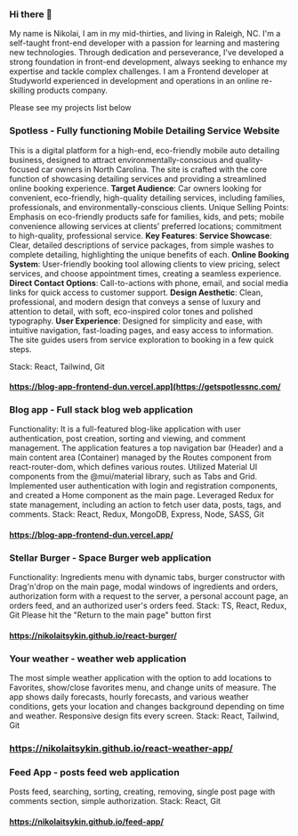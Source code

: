### Hi there 👋

My name is Nikolai, I am in my mid-thirties, and living in Raleigh, NC. I'm a self-taught front-end developer with a passion for learning and mastering new technologies. Through dedication and perseverance, I've developed a strong foundation in front-end development, always seeking to enhance my expertise and tackle complex challenges. I am a Frontend developer at Studyworld experienced in development and operations in an online re-skilling products company.

Please see my projects list below

### Spotless - Fully functioning Mobile Detailing Service Website
This is a digital platform for a high-end, eco-friendly mobile auto detailing business, designed to attract environmentally-conscious and quality-focused car owners in North Carolina. The site is crafted with the core function of showcasing detailing services and providing a streamlined online booking experience.
**Target Audience**: Car owners looking for convenient, eco-friendly, high-quality detailing services, including families, professionals, and environmentally-conscious clients.
Unique Selling Points: Emphasis on eco-friendly products safe for families, kids, and pets; mobile convenience allowing services at clients’ preferred locations; commitment to high-quality, professional service.
**Key Features**:
**Service Showcase**: Clear, detailed descriptions of service packages, from simple washes to complete detailing, highlighting the unique benefits of each.
**Online Booking System**: User-friendly booking tool allowing clients to view pricing, select services, and choose appointment times, creating a seamless experience.
**Direct Contact Options**: Call-to-actions with phone, email, and social media links for quick access to customer support.
**Design Aesthetic**: Clean, professional, and modern design that conveys a sense of luxury and attention to detail, with soft, eco-inspired color tones and polished typography.
**User Experience**: Designed for simplicity and ease, with intuitive navigation, fast-loading pages, and easy access to information. The site guides users from service exploration to booking in a few quick steps.

Stack: React, Tailwind, Git
#### https://blog-app-frontend-dun.vercel.app](https://getspotlessnc.com/

### Blog app - Full stack blog web application
Functionality: It is a full-featured blog-like application with user authentication, post creation, sorting and viewing, and comment management. The application features a top navigation bar (Header) and a main content area (Container) managed by the Routes component from react-router-dom, which defines various routes. Utilized Material UI components from the @mui/material library, such as Tabs and Grid. Implemented user authentication with login and registration components, and created a Home component as the main page. Leveraged Redux for state management, including an action to fetch user data, posts, tags, and comments.
Stack: React, Redux, MongoDB, Express, Node, SASS, Git
#### https://blog-app-frontend-dun.vercel.app/

### Stellar Burger - Space Burger web application
Functionality: Ingredients menu with dynamic tabs, burger constructor with Drag'n'drop on the main page, modal windows of ingredients and orders, authorization form with a request to the server, a personal account page, an orders feed, and an authorized user's orders feed. 
Stack: TS, React, Redux, Git
Please hit the "Return to the main page" button first
#### https://nikolaitsykin.github.io/react-burger/

### Your weather - weather web application
The most simple weather application with the option to add locations to Favorites, show/close favorites menu, and change units of measure. The app shows daily forecasts, hourly forecasts, and various weather conditions, gets your location and changes background depending on time and weather. Responsive design fits every screen.
Stack: React, Tailwind, Git
### https://nikolaitsykin.github.io/react-weather-app/

### Feed App - posts feed web application
Posts feed, searching, sorting, creating, removing, single post page with comments section, simple authorization.
Stack: React, Git
#### https://nikolaitsykin.github.io/feed-app/
